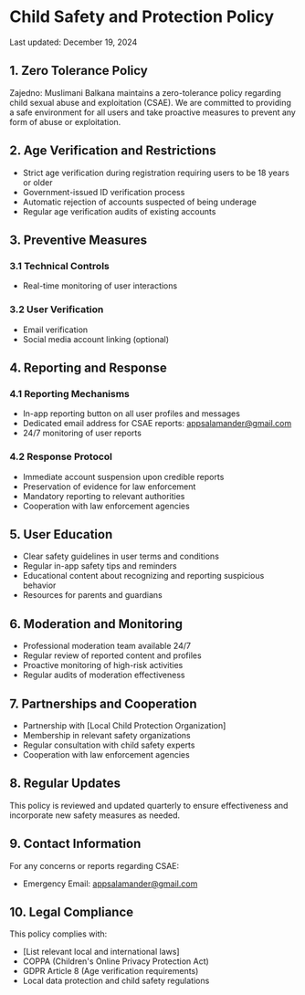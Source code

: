 # Child Safety and Protection Policy
Last updated: December 19, 2024

## 1. Zero Tolerance Policy
Zajedno: Muslimani Balkana maintains a zero-tolerance policy regarding child sexual abuse and exploitation (CSAE). We are committed to providing a safe environment for all users and take proactive measures to prevent any form of abuse or exploitation.

## 2. Age Verification and Restrictions
- Strict age verification during registration requiring users to be 18 years or older
- Government-issued ID verification process
- Automatic rejection of accounts suspected of being underage
- Regular age verification audits of existing accounts

## 3. Preventive Measures
### 3.1 Technical Controls
- Real-time monitoring of user interactions

### 3.2 User Verification
- Email verification
- Social media account linking (optional)

## 4. Reporting and Response
### 4.1 Reporting Mechanisms
- In-app reporting button on all user profiles and messages
- Dedicated email address for CSAE reports: appsalamander@gmail.com
- 24/7 monitoring of user reports

### 4.2 Response Protocol
- Immediate account suspension upon credible reports
- Preservation of evidence for law enforcement
- Mandatory reporting to relevant authorities
- Cooperation with law enforcement agencies

## 5. User Education
- Clear safety guidelines in user terms and conditions
- Regular in-app safety tips and reminders
- Educational content about recognizing and reporting suspicious behavior
- Resources for parents and guardians

## 6. Moderation and Monitoring
- Professional moderation team available 24/7
- Regular review of reported content and profiles
- Proactive monitoring of high-risk activities
- Regular audits of moderation effectiveness

## 7. Partnerships and Cooperation
- Partnership with [Local Child Protection Organization]
- Membership in relevant safety organizations
- Regular consultation with child safety experts
- Cooperation with law enforcement agencies

## 8. Regular Updates
This policy is reviewed and updated quarterly to ensure effectiveness and incorporate new safety measures as needed.

## 9. Contact Information
For any concerns or reports regarding CSAE:
- Emergency Email: appsalamander@gmail.com


## 10. Legal Compliance
This policy complies with:
- [List relevant local and international laws]
- COPPA (Children's Online Privacy Protection Act)
- GDPR Article 8 (Age verification requirements)
- Local data protection and child safety regulations
